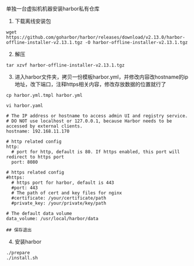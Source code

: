 单独一台虚拟机机器安装harbor私有仓库

1. 下载离线安装包
```shell
wget https://github.com/goharbor/harbor/releases/download/v2.13.0/harbor-offline-installer-v2.13.1.tgz -O harbor-offline-installer-v2.13.1.tgz
```
2. 解压
```shell
tar xzvf harbor-offline-installer-v2.13.1.tgz
```
3. 进入harbor文件夹，拷贝一份模板harbor.yml，并修改内容改hostname的ip地址，改下端口，注释https相关内容，修改存放数据的位置就行了
```shell
cp harbor.yml.tmpl harbor.yml

vi harbor.yaml

# The IP address or hostname to access admin UI and registry service.
# DO NOT use localhost or 127.0.0.1, because Harbor needs to be accessed by external clients.
hostname: 192.168.11.170
 
# http related config
http:
  # port for http, default is 80. If https enabled, this port will redirect to https port
  port: 8080
 
# https related config
#https:
  # https port for harbor, default is 443
  #port: 443
  # The path of cert and key files for nginx
  #certificate: /your/certificate/path
  #private_key: /your/private/key/path

# The default data volume
data_volume: /usr/local/harbor/data

## 保存退出
```
4. 安装harbor
```shell
./prepare
./install.sh
```